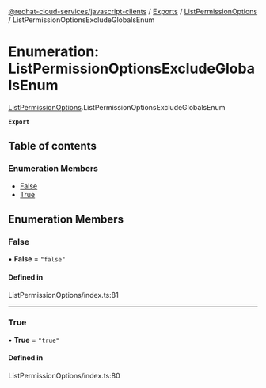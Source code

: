 [@redhat-cloud-services/javascript-clients](../README.md) / [Exports](../modules.md) / [ListPermissionOptions](../modules/ListPermissionOptions.md) / ListPermissionOptionsExcludeGlobalsEnum

# Enumeration: ListPermissionOptionsExcludeGlobalsEnum

[ListPermissionOptions](../modules/ListPermissionOptions.md).ListPermissionOptionsExcludeGlobalsEnum

**`Export`**

## Table of contents

### Enumeration Members

- [False](ListPermissionOptions.ListPermissionOptionsExcludeGlobalsEnum.md#false)
- [True](ListPermissionOptions.ListPermissionOptionsExcludeGlobalsEnum.md#true)

## Enumeration Members

### False

• **False** = ``"false"``

#### Defined in

ListPermissionOptions/index.ts:81

___

### True

• **True** = ``"true"``

#### Defined in

ListPermissionOptions/index.ts:80
